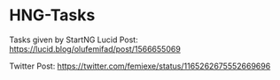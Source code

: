 # HNG-Tasks
Tasks given by StartNG
Lucid Post: https://lucid.blog/olufemifad/post/1566655069

Twitter Post: https://twitter.com/femiexe/status/1165262675552669696

